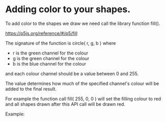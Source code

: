# Adding color to your shapes.

To add color to the shapes we draw we need call the library function fill().

<a href="https://p5js.org/reference/#/p5/fill" target="_blank">https://p5js.org/reference/#/p5/fill</a>

The signature of the function is circle( r, g, b ) where
  - r is the green channel for the colour
  - g is the green channel for the colour
  - b is the blue channel for the colour

and each colour channel should be a value between 0 and 255.

The value determines how much of the specified channel's colour will be added to the final result.

For example the function call fill( 255, 0, 0 )
will set the filling colour to red and all shapes drawn after this API call
will be drawn red.

Example:
<div>
  <code><object data="Example.js" width="400" height="300"></object></code>
</div>
